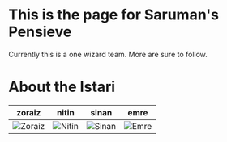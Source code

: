 This is the page for Saruman's Pensieve
================

Currently this is a one wizard team. More are sure to follow.


About the Istari
===========================

| zoraiz | nitin | sinan | emre
|--- |--- |--- |---
| ![Zoraiz](https://pbs.twimg.com/profile_images/1144769012/Image0967_Charcoal_4_400x400.jpg) | ![Nitin](https://pbs.twimg.com/profile_images/1416284972/NitinGupta-1.jpg) | ![Sinan](https://pbs.twimg.com/profile_images/533920104249954305/8KZPcvIa.jpeg) | ![Emre](https://pbs.twimg.com/profile_images/513260359398871040/z-_436ig.jpeg) |
